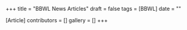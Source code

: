 +++
title = "BBWL News Articles"
draft = false
tags = [BBWL]
date = ""

[Article]
contributors = []
gallery = []
+++